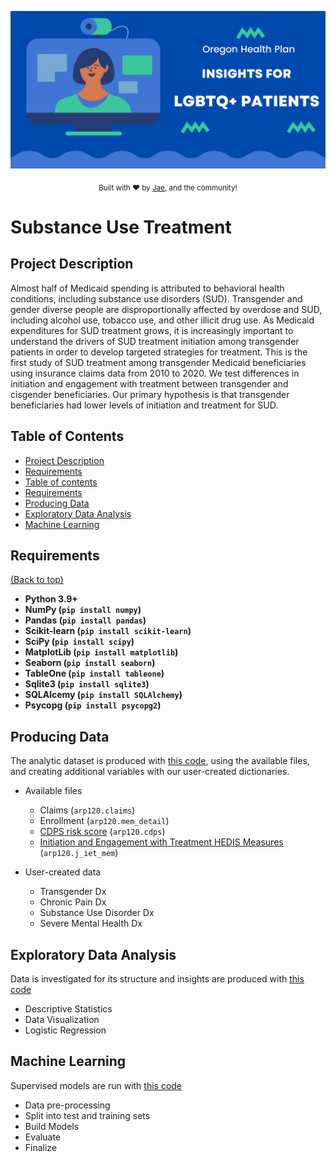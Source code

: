 ![](./images/ohp_banner.png)

<p align="center">
  <sub>
    Built with ❤︎ by
    <a href="https://github.com/jaedowning">Jae</a>, 
    and the community!
  </sub>
</p>

# Substance Use Treatment

## Project Description

Almost half of Medicaid spending is attributed to behavioral health conditions, including substance use disorders (SUD). Transgender and gender diverse people are disproportionally affected by overdose and SUD, including alcohol use, tobacco use, and other illicit drug use. As Medicaid expenditures for SUD treatment grows, it is increasingly important to understand the drivers of SUD treatment initiation among transgender patients in order to develop targeted strategies for treatment. This is the first study of SUD treatment among transgender Medicaid beneficiaries using insurance claims data from 2010 to 2020. We test differences in initiation and engagement with treatment between transgender and cisgender beneficiaries. Our primary hypothesis is that transgender beneficiaries had lower levels of initiation and treatment for SUD.

## Table of Contents
- [Project Description](#project-description)
- [Requirements](#requirements)
- [Table of contents](#table-of-contents)
- [Requirements](#requirements)
- [Producing Data](#data)
- [Exploratory Data Analysis](#Exploratory-Data-Analysis)
- [Machine Learning](#machine-learning)

## Requirements
[(Back to top)](#table-of-contents)

* **Python 3.9+**
* **NumPy (`pip install numpy`)**
* **Pandas (`pip install pandas`)**
* **Scikit-learn (`pip install scikit-learn`)**
* **SciPy (`pip install scipy`)**
* **MatplotLib (`pip install matplotlib`)**
* **Seaborn (`pip install seaborn`)**
* **TableOne (`pip install tableone`)**
* **Sqlite3 (`pip install sqlite3`)**
* **SQLAlcemy (`pip install SQLAlchemy`)**
* **Psycopg (`pip install psycopg2`)**

## Producing Data 

The analytic dataset is produced with [this code](trans_sud_clean.ipynb), using the available files, and creating additional variables with our user-created dictionaries. 

- Available files
  - Claims (`arp120.claims`)
  - Enrollment (`arp120.mem_detail`)
  - [CDPS risk score](https://www.cms.gov/Research-Statistics-Data-and-Systems/Research/HealthCareFinancingReview/List-of-Past-Articles-Items/CMS1191627) (`arp120.cdps`)
  - [Initiation and Engagement with Treatment HEDIS Measures](https://www.ncqa.org/hedis/measures/initiation-and-engagement-of-alcohol-and-other-drug-abuse-or-dependence-treatment/) (`arp120.j_iet_mem`)
  
- User-created data
  - Transgender Dx
  - Chronic Pain Dx
  - Substance Use Disorder Dx
  - Severe Mental Health Dx

## Exploratory Data Analysis

Data is investigated for its structure and insights are produced with [this code](trans_sud_eda.ipynb)
- Descriptive Statistics
- Data Visualization
- Logistic Regression

## Machine Learning

Supervised models are run with [this code](trans_sud_ml.ipynb)

- Data pre-processing
- Split into test and training sets
- Build Models
- Evaluate
- Finalize
